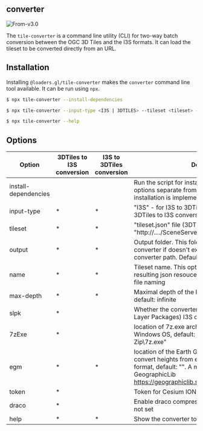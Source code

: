 ## converter

<p class="badges">
  <img src="https://img.shields.io/badge/From-v3.0-blue.svg?style=flat-square" alt="From-v3.0" />
</p>

The `tile-converter` is a command line utility (CLI) for two-way batch conversion between the OGC 3D Tiles and the I3S formats. It can load the tileset to be converted directly from an URL.

## Installation

Installing `@loaders.gl/tile-converter` makes the `converter` command line tool available. It can be run using `npx`.

```bash
$ npx tile-converter --install-dependencies
```

```bash
$ npx tile-converter --input-type <I3S | 3DTILES> --tileset <tileset> --name <tileset name> [--output <output folder>] [--draco] [--max-depth 4] [--slpk] [--7zExe <path/to/7z.exe>] [--token <ION token>] [--egm <pat/to/*.pgm>]
```

```bash
$ npx tile-converter --help
```

## Options

| Option               | 3DTiles to I3S conversion | I3S to 3DTiles conversion | Description                                                                                                                                                                                                                      |
| -------------------- | ------------------------- | ------------------------- | -------------------------------------------------------------------------------------------------------------------------------------------------------------------------------------------------------------------------------- |
| install-dependencies |                           |                           | Run the script for installing dependencies. Run this options separate from others. Now "\*.pgm" file installation is implemented                                                                                                 |
| input-type           | \*                        | \*                        | "I3S" - for I3S to 3DTiles conversion, "3DTILES" for 3DTiles to I3S conversion                                                                                                                                                   |
| tileset              | \*                        | \*                        | "tileset.json" file (3DTiles) / "http://..../SceneServer/layers/0" resource (I3S)                                                                                                                                                |
| output               | \*                        | \*                        | Output folder. This folder will be created by converter if doesn't exist. It is relative to the converter path. Default: "data" folder                                                                                           |
| name                 | \*                        | \*                        | Tileset name. This option is used for naming in resulting json resouces and for resulting path/\*.slpk file naming                                                                                                               |
| max-depth            | \*                        | \*                        | Maximal depth of the hierarchical tiles tree traversal, default: infinite                                                                                                                                                        |
| slpk                 | \*                        |                           | Whether the converter generate \*.slpk (Scene Layer Packages) I3S output file                                                                                                                                                    |
| 7zExe                | \*                        |                           | location of 7z.exe archiver to create slpk on Windows OS, default: "C:\\Program Files\\7-Zip\\7z.exe"                                                                                                                            |
| egm                  | \*                        | \*                        | location of the Earth Gravity Model (\*.pgm) file to convert heights from ellipsoidal to gravity-related format, default: "". A model file can be loaded from GeographicLib https://geographiclib.sourceforge.io/html/geoid.html |
| token                | \*                        |                           | Token for Cesium ION tilesets authentication                                                                                                                                                                                     |
| draco                | \*                        |                           | Enable draco compression for geometry. Default: not set                                                                                                                                                                          |
| help                 | \*                        | \*                        | Show the converter tool options list                                                                                                                                                                                             |
